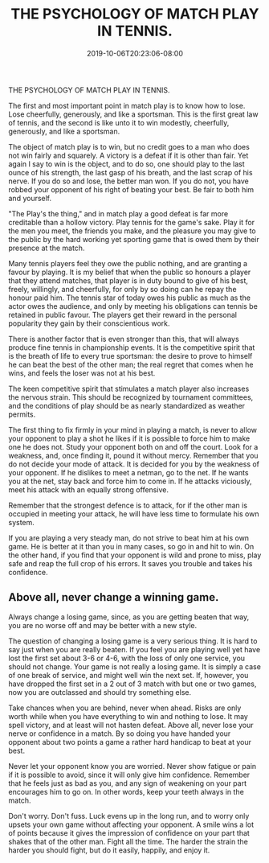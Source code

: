 ﻿---
title: "THE PSYCHOLOGY OF MATCH PLAY IN TENNIS."
date: 2019-10-06T20:23:06-08:00
description: "Sports Tips for Web Success"
featured_image: "/images/Sports.jpg"
tags: ["Sports"]
---

THE PSYCHOLOGY OF MATCH PLAY IN TENNIS. 

The first and most important point in match play is to know how to lose. Lose cheerfully, generously, and like a sportsman. This is the first great law of tennis, and the second is like unto it to win modestly, cheerfully, generously, and like a sportsman. 

The object of match play is to win, but no credit goes to a man who does not win fairly and squarely. A victory is a defeat if it is other than fair. Yet again I say to win is the object, and to do so, one should play to the last ounce of his strength, the last gasp of his breath, and the last scrap of his nerve. If you do so and lose, the better man won. If you do not, you have robbed your opponent of his right of beating your best. Be fair to both him and yourself. 

"The Play's the thing," and in match play a good defeat is far more creditable than a hollow victory. Play tennis for the game's sake. Play it for the men you meet, the friends you make, and the pleasure you may give to the public by the hard working yet sporting game that is owed them by their presence at the match. 

Many tennis players feel they owe the public nothing, and are granting a favour by playing. It is my belief that when the public so honours a player that they attend matches, that player is in duty bound to give of his best, freely, willingly, and cheerfully, for only by so doing can he repay the honour paid him. The tennis star of today owes his public as much as the actor owes the audience, and only by meeting his obligations can tennis be retained in public favour. The players get their reward in the personal popularity they gain by their conscientious work. 

There is another factor that is even stronger than this, that will always produce fine tennis in championship events. It is the competitive spirit that is the breath of life to every true sportsman: the desire to prove to himself he can beat the best of the other man; the real regret that comes when he wins, and feels the loser was not at his best.  

The keen competitive spirit that stimulates a match player also increases the nervous strain. This should be recognized by tournament committees, and the conditions of play should be as nearly standardized as weather permits. 

The first thing to fix firmly in your mind in playing a match, is never to allow your opponent to play a shot he likes if it is possible to force him to make one he does not. Study your opponent both on and off the court. Look for a weakness, and, once finding it, pound it without mercy. Remember that you do not decide your mode of attack. It is decided for you by the weakness of your opponent. If he dislikes to meet a netman, go to the net. If he wants you at the net, stay back and force him to come in. If he attacks viciously, meet his attack with an equally strong offensive. 

Remember that the strongest defence is to attack, for if the other man is occupied in meeting your attack, he will have less time to formulate his own system. 

If you are playing a very steady man, do not strive to beat him at his own game. He is better at it than you in many cases, so go in and hit to win. On the other hand, if you find that your opponent is wild and prone to miss, play safe and reap the full crop of his errors. It saves you trouble and takes his confidence. 

Above all, never change a winning game.
--------------------------------------- 

Always change a losing game, since, as you are getting beaten that way, you are no worse off and may be better with a new style. 

The question of changing a losing game is a very serious thing. It is hard to say just when you are really beaten. If you feel you are playing well yet have lost the first set about 3-6 or 4-6, with the loss of only one service, you should not change. Your game is not really a losing game. It is simply a case of one break of service, and might well win the next set. If, however, you have dropped the first set in a 2 out of 3 match with but one or two games, now you are outclassed and should try something else. 

Take chances when you are behind, never when ahead. Risks are only worth while when you have everything to win and nothing to lose. It may spell victory, and at least will not hasten defeat. Above all, never lose your nerve or confidence in a match. By so doing you have handed your opponent about two points a game a rather hard handicap to beat at your best. 

Never let your opponent know you are worried. Never show fatigue or pain if it is possible to avoid, since it will only give him confidence. Remember that he feels just as bad as you, and any sign of weakening on your part encourages him to go on. In other words, keep your teeth always in the match. 

Don't worry. Don't fuss. Luck evens up in the long run, and to worry only upsets your own game without affecting your opponent. A smile wins a lot of points because it gives the impression of confidence on your part that shakes that of the other man. Fight all the time. The harder the strain the harder you should fight, but do it easily, happily, and enjoy it. 


